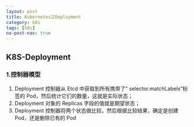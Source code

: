 ```yaml
---
layout: post
title: Kubernetes之Deployment
category: k8s
tags: [k8s]
no-post-nav: true
---
```


## K8S-Deployment



### 1.控制器模型

1. Deployment 控制器从 Etcd 中获取到所有携带了“ selector.matchLabels”标签的 Pod，然后统计它们的数量，这就是实际状态；
2. Deployment 对象的 Replicas 字段的值就是期望状态；
3.  Deployment 控制器将两个状态做比较，然后根据比较结果，确定是创建 Pod，还是删除已有的 Pod 


